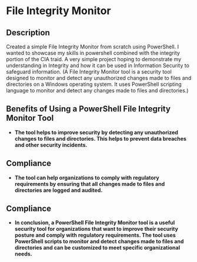 <h1>File Integrity Monitor</h1>


<h2>Description</h2>
Created a simple File Integrity Monitor from scratch using PowerShell. I wanted to showcase my skills in powershell combined with the integrity portion of the CIA traid. A very simple project hoping to demonstrate my understanding in Integrity and how it can be used in Information Security to safeguard information.  (A File Integrity Monitor tool is a security tool designed to monitor and detect any unauthorized changes made to files and directories on a Windows operating system. It uses PowerShell scripting language to monitor and detect any changes made to files and directories.) 
<br />


<h2>Benefits of Using a PowerShell File Integrity Monitor Tool</h2>

- <b>The tool helps to improve security by detecting any unauthorized changes to files and directories. This helps to prevent data breaches and other security incidents.</b> 


<h2>Compliance</h2>

- <b>The tool can help organizations to comply with regulatory requirements by ensuring that all changes made to files and directories are logged and audited.</b>


<h2>Compliance</h2>

- <b>In conclusion, a PowerShell File Integrity Monitor tool is a useful security tool for organizations that want to improve their security posture and comply with regulatory requirements. The tool uses PowerShell scripts to monitor and detect changes made to files and directories and can be customized to meet specific organizational needs.
</b>
